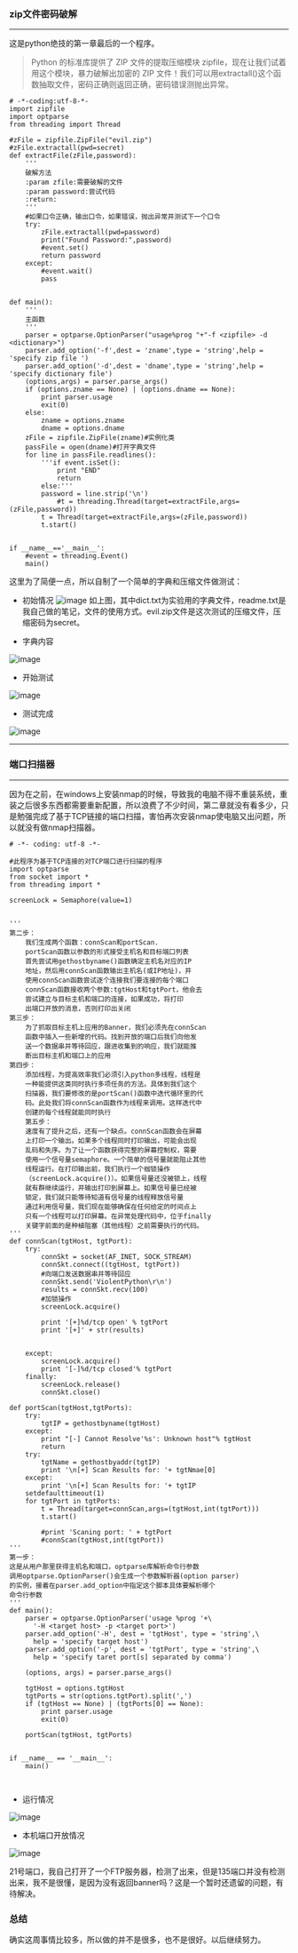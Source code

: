 ### zip文件密码破解
***
这是python绝技的第一章最后的一个程序。

> Python 的标准库提供了 ZIP 文件的提取压缩模块 zipfile，现在让我们试着用这个模块，暴力破解出加密的 ZIP 文件！我们可以用extractall()这个函数抽取文件，密码正确则返回正确，密码错误测抛出异常。

```
# -*-coding:utf-8-*-
import zipfile
import optparse
from threading import Thread

#zFile = zipfile.ZipFile("evil.zip")
#zFile.extractall(pwd=secret)
def extractFile(zFile,password):
	'''
	破解方法
	:param zfile:需要破解的文件
	:param password:尝试代码
	:return:
	'''
	#如果口令正确，输出口令，如果错误，抛出异常并测试下一个口令
	try:
		zFile.extractall(pwd=password)
		print("Found Password:",password)
		#event.set()
		return password
	except:
		#event.wait()
		pass


def main():
	'''
	主函数
	'''
	parser = optparse.OptionParser("usage%prog "+"-f <zipfile> -d <dictionary>")
	parser.add_option('-f',dest = 'zname',type = 'string',help = 'specify zip file ')
	parser.add_option('-d',dest = 'dname',type = 'string',help = 'specify dictionary file')
	(options,args) = parser.parse_args()
	if (options.zname == None) | (options.dname == None):
		print parser.usage
		exit(0)
	else:
		zname = options.zname
		dname = options.dname
	zFile = zipfile.ZipFile(zname)#实例化类
	passFile = open(dname)#打开字典文件
	for line in passFile.readlines():
		'''if event.isSet():
			print "END"
			return
		else:'''
		password = line.strip('\n')
			#t = threading.Thread(target=extractFile,args=(zFile,password))
		t = Thread(target=extractFile,args=(zFile,password))
		t.start()


if __name__=='__main__':
	#event = threading.Event()
	main()
```
这里为了简便一点，所以自制了一个简单的字典和压缩文件做测试：
- 初始情况
![image](https://raw.githubusercontent.com/zuazhang/study/master/image/2/2-1.png)
如上图，其中dict.txt为实验用的字典文件，readme.txt是我自己做的笔记，文件的使用方式。evil.zip文件是这次测试的压缩文件，压缩密码为secret。

- 字典内容

![image](https://raw.githubusercontent.com/zuazhang/study/master/image/2/2-2.png)

- 开始测试

![image](https://raw.githubusercontent.com/zuazhang/study/master/image/2/2-3.png)

- 测试完成

![image](https://raw.githubusercontent.com/zuazhang/study/master/image/2/2-4.png)
***

### 端口扫描器
***

因为在之前，在windows上安装nmap的时候，导致我的电脑不得不重装系统，重装之后很多东西都需要重新配置，所以浪费了不少时间，第二章就没有看多少，只是勉强完成了基于TCP链接的端口扫描，害怕再次安装nmap使电脑又出问题，所以就没有做nmap扫描器。


```
# -*- coding: utf-8 -*- 

#此程序为基于TCP连接的对TCP端口进行扫描的程序
import optparse
from socket import *
from threading import *

screenLock = Semaphore(value=1)


'''
第二步：
	我们生成两个函数：connScan和portScan.
	portScan函数以参数的形式接受主机名和目标端口列表
	首先尝试用gethostbyname()函数确定主机名对应的IP
	地址，然后用connScan函数输出主机名(或IP地址)，并
	使用connScan函数尝试逐个连接我们要连接的每个端口
	connScan函数接收两个参数:tgtHost和tgtPort，他会去
	尝试建立与目标主机和端口的连接，如果成功，将打印
	出端口开放的消息，否则打印出关闭
第三步：
	为了抓取目标主机上应用的Banner，我们必须先在connScan
	函数中插入一些新增的代码。找到开放的端口后我们向他发
	送一个数据串并等待回应，跟进收集到的响应，我们就能推
	断出目标主机和端口上的应用
第四步：
	添加线程，为提高效率我们必须引入python多线程，线程是
	一种能提供这类同时执行多项任务的方法。具体到我们这个
	扫描器，我们要修改的是portScan()函数中迭代循环里的代
	码。此处我们将connScan函数作为线程来调用。这样迭代中
	创建的每个线程就能同时执行
	第五步：
	速度有了提升之后，还有一个缺点。connScan函数会在屏幕
	上打印一个输出。如果多个线程同时打印输出，可能会出现
	乱码和失序。为了让一个函数获得完整的屏幕控制权，需要
	使用一个信号量semaphore。一个简单的信号量就能阻止其他
	线程运行。在打印输出前，我们执行一个枷锁操作
	（screenLock.acquire()）。如果信号量还没被锁上，线程
	就有群继续运行，并输出打印到屏幕上。如果信号量已经被
	锁定，我们就只能等待知道有信号量的线程释放信号量
	通过利用信号量，我们现在能够确保在任何给定的时间点上
	只有一个线程可以打印屏幕。在异常处理代码中，位于finally
	关键字前面的是种植阻塞（其他线程）之前需要执行的代码。
'''
def connScan(tgtHost, tgtPort):
	try:
		connSkt = socket(AF_INET, SOCK_STREAM)
		connSkt.connect((tgtHost, tgtPort))
		#向端口发送数据串并等待回应
		connSkt.send('ViolentPython\r\n')
		results = connSkt.recv(100)
		#加锁操作
		screenLock.acquire()

		print '[+]%d/tcp open' % tgtPort
		print '[+]' + str(results)
		

	except:
		screenLock.acquire()
		print '[-]%d/tcp closed'% tgtPort
	finally:
		screenLock.release()
		connSkt.close()

def portScan(tgtHost,tgtPorts):
	try:
		tgtIP = gethostbyname(tgtHost)
	except:
		print "[-] Cannot Resolve'%s': Unknown host"% tgtHost
		return
	try:
		tgtName = gethostbyaddr(tgtIP)
		print '\n[+] Scan Results for: '+ tgtNmae[0]
	except:
		print '\n[+] Scan Results for: '+ tgtIP
	setdefaulttimeout(1)
	for tgtPort in tgtPorts:
		t = Thread(target=connScan,args=(tgtHost,int(tgtPort)))
		t.start()

		#print 'Scaning port: ' + tgtPort
		#connScan(tgtHost,int(tgtPort))
'''
第一步：
这是从用户那里获得主机名和端口，optparse库解析命令行参数
调用optparse.OptionParser()会生成一个参数解析器(option parser)
的实例，接着在parser.add_option中指定这个脚本具体要解析哪个
命令行参数
'''
def main():
	parser = optparse.OptionParser('usage %prog '+\
	  '-H <target host> -p <target port>')
	parser.add_option('-H', dest = 'tgtHost', type = 'string',\
	  help = 'specify target host')
	parser.add_option('-p', dest = 'tgtPort', type = 'string',\
	  help = 'specify taret port[s] separated by comma')

	(options, args) = parser.parse_args()

	tgtHost = options.tgtHost
	tgtPorts = str(options.tgtPort).split(',')
	if (tgtHost == None) | (tgtPorts[0] == None):
		print parser.usage
		exit(0)

	portScan(tgtHost, tgtPorts)

	
if __name__ == '__main__':
	main()



```
- 运行情况

![image](https://raw.githubusercontent.com/zuazhang/study/master/image/2/2-5.png)

- 本机端口开放情况

![image](https://raw.githubusercontent.com/zuazhang/study/master/image/2/2-6.png)


21号端口，我自己打开了一个FTP服务器，检测了出来，但是135端口并没有检测出来，我不是很懂，是因为没有返回banner吗？这是一个暂时还遗留的问题，有待解决。


### 总结

确实这周事情比较多，所以做的并不是很多，也不是很好。以后继续努力。